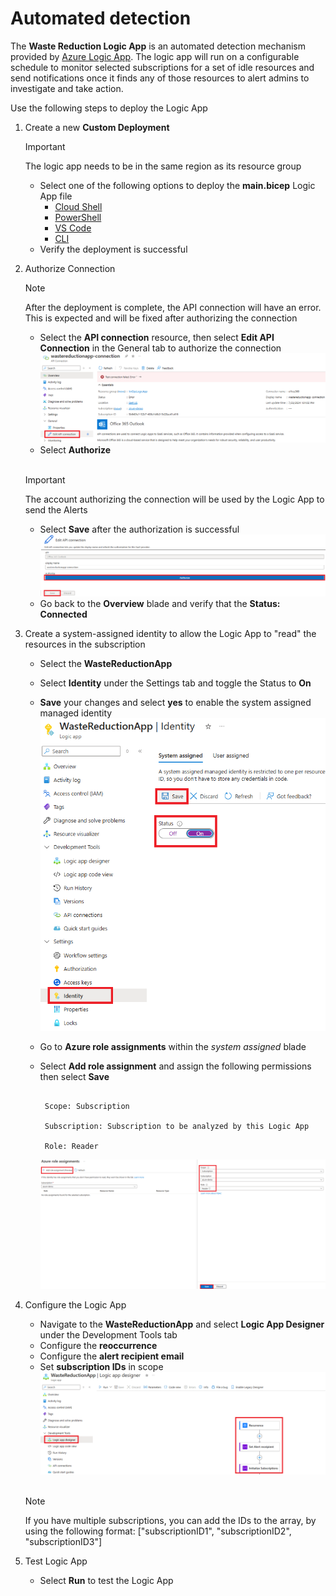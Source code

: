 
# Automated detection

The **Waste Reduction Logic App** is an automated detection mechanism provided by [Azure Logic App](https://docs.microsoft.com/en-us/azure/logic-apps/logic-apps-overview). The logic app will run on a configurable schedule to monitor selected subscriptions for a set of idle resources and send notifications once it finds any of those resources to alert admins to investigate and take action.

Use the following steps to deploy the Logic App

1. Create a new **Custom Deployment**
    > [!IMPORTANT]
    > The logic app needs to be in the same region as its resource group
   * Select one of the following options to deploy the **main.bicep** Logic App file
     * [Cloud Shell](https://learn.microsoft.com/en-us/azure/azure-resource-manager/bicep/deploy-cloud-shell?tabs=azure-cli)
     * [PowerShell](https://learn.microsoft.com/en-us/azure/azure-resource-manager/bicep/deploy-powershell)
     * [VS Code](https://learn.microsoft.com/en-us/azure/azure-resource-manager/bicep/deploy-vscode)
     * [CLI](https://learn.microsoft.com/en-us/azure/azure-resource-manager/bicep/deploy-cli)
   * Verify the deployment is successful

2. Authorize Connection
    > [!NOTE]
    > After the deployment is complete, the API connection will have an error. This is expected and will be fixed after authorizing the connection

   * Select the **API connection** resource, then select **Edit API Connection** in the General tab to authorize the connection
    ![Edit API connection page](images/Edit-API-connection.png)
   * Select **Authorize**

    <br>
  
    > [!IMPORTANT]
    > The account authorizing the connection will be used by the Logic App to send the Alerts

   * Select **Save** after the authorization is successful
    ![Authorize & Save page](images/Authorize-&-Save.png)
   * Go back to the **Overview** blade and verify that the **Status: Connected**

3. Create a system-assigned identity to allow the Logic App to "read" the resources in the subscription

   * Select the **WasteReductionApp**
   * Select **Identity** under the Settings tab and toggle the Status to **On**
   * **Save** your changes and select **yes** to enable the system assigned managed identity
    ![Identity configuration page](images/System-assigned-identity.png)
   * Go to **Azure role assignments** within the *system assigned* blade
   * Select **Add role assignment** and assign the following permissions then select **Save**
  
     ```text

      Scope: Subscription

      Subscription: Subscription to be analyzed by this Logic App

      Role: Reader

      ```

     ![Adding role assignment page](images/Azure-role-assignment.png)

4. Configure the Logic App

   * Navigate to the **WasteReductionApp** and select **Logic App Designer** under the Development Tools tab
   * Configure the **reoccurrence**
   * Configure the **alert recipient email**
   * Set **subscription IDs** in scope
    ![Logic app designer configuration page](images/Logic-app-designer.png)

   <br>

   > [!NOTE]
   > If you have multiple subscriptions, you can add the IDs to the array, by using the following format: ["subscriptionID1", "subscriptionID2", "subscriptionID3"]

5. Test Logic App

   * Select **Run** to test the Logic App
